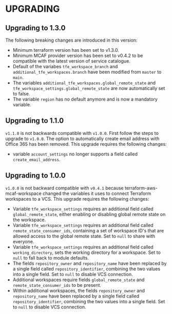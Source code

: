 # UPGRADING

## Upgrading to 1.3.0

The following breaking changes are introduced in this version:

- Minimum terraform version has been set to v1.3.0.
- Minimum MCAF provider version has been set to v0.4.2 to be compatible with the latest version of service catalogue.
- Default of the variabes `tfe_workspace_branch` and `additional_tfe_workspaces.branch` have been modified from `master` to `main`.
- The variables `additional_tfe_workspaces.global_remote_state` and `tfe_workspace_settings.global_remote_state` are now automatically set to false.
- The variable `region` has no default anymore and is now a mandatory variable.

## Upgrading to 1.1.0

`v1.1.0` is not backwards compatible with `v1.0.0`. First follow the steps to upgrade to `v1.0.0`. The option to automatically create email address with Office 365 has been removed. This upgrade requires the following changes:

- variable `account_settings` no longer supports a field called `create_email_address`.

## Upgrading to 1.0.0

`v1.0.0` is not backward compatible with `v0.4.1` because terraform-aws-mcaf-workspace changed the variables it uses to connect Terraform workspaces to a VCS. This upgrade requires the following changes:

- Variable `tfe_workspace_settings` requires an additional field called `global_remote_state`, either enabling or disabling global remote state on the workspace.
- Variable `tfe_workspace_settings` requires an additional field called `remote_state_consumer_ids`, containing a set of workspace ID's that are allowed access to the global remote state. Set to `null` to share with everyone.
- Variable `tfe_workspace_settings` requires an additional field called `working_directory`, sets the working directory for a workspace. Set to `null` to fall back to module defaults.
- The fields `repository_owner` and `repository_name` have been replaced by a single field called `repository_identifier`, combining the two values into a single field. Set to `null` to disable VCS connection.
- Additional workspaces require fields `global_remote_state` and `remote_state_consumer_ids` to be present.
- Within additional workspaces, the fields `repository_owner` and `repository_name` have been replaced by a single field called `repository_identifier`, combining the two values into a single field. Set to `null` to disable VCS connection.
